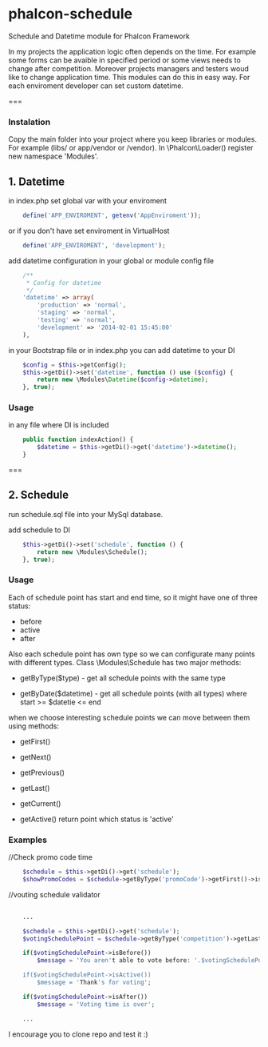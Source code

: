 phalcon-schedule
================

Schedule and Datetime module for Phalcon Framework

In my projects the application logic often depends on the time. For example some
forms can be avaible in specified period or some views needs to change after competition.
Moreover projects managers and testers woud like to change application time.
This modules can do this in easy way. For each enviroment developer can
set custom datetime.

===
### Instalation

Copy the main folder into your project where you keep libraries or modules.
For example (libs/ or app/vendor or /vendor). In \Phalcon\Loader() register
new namespace 'Modules'.


## 1. Datetime

in index.php set global var with your enviroment

```php
    define('APP_ENVIROMENT', getenv('AppEnviroment'));
```

or if you don't have set enviroment in VirtualHost

```php
    define('APP_ENVIROMENT', 'development');
```

add datetime configuration in your global or module config file

```php
    /**
     * Config for datetime
     */
    'datetime' => array(
        'production' => 'normal',
        'staging' => 'normal',
        'testing' => 'normal',
        'development' => '2014-02-01 15:45:00'
    ),
```

in your Bootstrap file or in index.php you can add datetime to your DI

```php
    $config = $this->getConfig();
    $this->getDi()->set('datetime', function () use ($config) {
        return new \Modules\Datetime($config->datetime);
    }, true);
```

### Usage

in any file where DI is included

```php
    public function indexAction() {        
        $datetime = $this->getDi()->get('datetime')->datetime();
    }
```

===
## 2. Schedule

run schedule.sql file into your MySql database.

add schedule to DI

```php
    $this->getDi()->set('schedule', function () {
        return new \Modules\Schedule();
    }, true);
```

### Usage

Each of schedule point has start and end time, so it might have one of three status:
- before
- active
- after

Also each schedule point has own type so we can configurate many points with different types.
Class \Modules\Schedule has two major methods:

- getByType($type) - get all schedule points with the same type

- getByDate($datetime) - get all schedule points (with all types) where start >= $datetie <= end


when we choose interesting schedule points we can move between them using methods:

- getFirst()
- getNext()
- getPrevious()
- getLast()
- getCurrent()

- getActive() return point which status is 'active'


### Examples

//Check promo code time

```php
    $schedule = $this->getDi()->get('schedule');
    $showPromoCodes = $schedule->getByType('promoCode')->getFirst()->isActive();
```

//vouting schedule validator
```php
    
    ...

    $schedule = $this->getDi()->get('schedule');
    $votingSchedulePoint = $schedule->getByType('competition')->getLast();

    if($votingSchedulePoint->isBefore())
        $message = 'You aren't able to vote before: '.$votingSchedulePoint->getStart();

    if($votingSchedulePoint->isActive())
        $message = 'Thank's for voting';

    if($votingSchedulePoint->isAfter())
        $message = 'Voting time is over';

    ...
```

I encourage you to clone repo and test it :)
